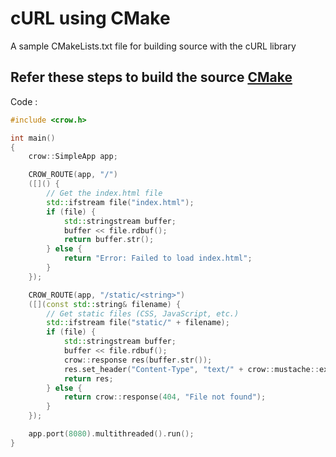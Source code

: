 # cURL using CMake
A sample CMakeLists.txt file for building source with the cURL library
## Refer these steps to build the source <a href="https://github.com/vimleshkumarkanaujiya/CMake">CMake</a>

Code :

``` cpp
#include <crow.h>

int main()
{
    crow::SimpleApp app;

    CROW_ROUTE(app, "/")
    ([]() {
        // Get the index.html file
        std::ifstream file("index.html");
        if (file) {
            std::stringstream buffer;
            buffer << file.rdbuf();
            return buffer.str();
        } else {
            return "Error: Failed to load index.html";
        }
    });

    CROW_ROUTE(app, "/static/<string>")
    ([](const std::string& filename) {
        // Get static files (CSS, JavaScript, etc.)
        std::ifstream file("static/" + filename);
        if (file) {
            std::stringstream buffer;
            buffer << file.rdbuf();
            crow::response res(buffer.str());
            res.set_header("Content-Type", "text/" + crow::mustache::extension(filename));
            return res;
        } else {
            return crow::response(404, "File not found");
        }
    });

    app.port(8080).multithreaded().run();
}
```
